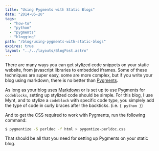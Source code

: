 ```yaml
---
title: "Using Pygments with Static Blogs"
date: "2014-05-20"
tags:
  - "how-to"
  - "python"
  - "pygments"
  - "blogging"
path: "/blog/using-pygments-with-static-blogs"
expires: true
layout: "../../layouts/BlogPost.astro"
---
```


There are many ways you can get stylized code snippets on your static website, from javascript libraries to embedded iframes. Some of these techniques are super easy, some are more complex, but if you write your blog using markdown, there is no better than [Pygments](http://pygments.org/).

As long as your blog uses [Markdown](http://daringfireball.net/projects/markdown/) or is set up to use Pygments for `codeblocks`, setting up stylized code should be simple. For this blog, I use Mynt, and to stylize a `codeblock` with specific code type, you simplely add the type of code in curly braces after the backticks. (i.e. `{ python }`)

And to get the CSS required to work with Pygments, run the following command:

```bash
$ pygmentize -S perldoc -f html > pygemtize-perldoc.css
```

That should be all that you need for setting up Pygments on your static blog.
